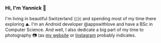### Hi, I'm Yannick 👋

I'm living in beautiful Switzerland 🇨🇭 and spending most of my time there exploring ⛰. I'm an Android developer @appswithlove and have a BSc in Computer Science. And well, I also dedicate a big part of my time to photography 📷 (as [my website](https://yannickpulver.com) or [Instagram](https://instagr.am/yannickpulver) probably indicates.



<!--
**yannickpulver/yannickpulver** is a ✨ _special_ ✨ repository because its `README.md` (this file) appears on your GitHub profile.

Here are some ideas to get you started:

- 🔭 I’m currently working on ...
- 🌱 I’m currently learning ...
- 👯 I’m looking to collaborate on ...
- 🤔 I’m looking for help with ...
- 💬 Ask me about ...
- 📫 How to reach me: ...
- 😄 Pronouns: ...
- ⚡ Fun fact: ...
-->
